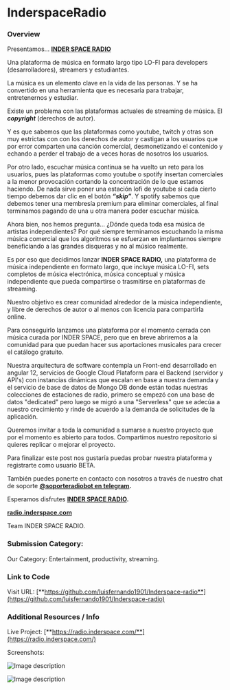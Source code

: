 # InderspaceRadio
### Overview
Presentamos… [**INDER SPACE RADIO**](https://radio.inderspace.com/)

Una plataforma de música en formato largo tipo LO-FI para developers (desarrolladores), streamers y estudiantes.

La música es un elemento clave en la vida de las personas. Y se ha convertido en una herramienta que es necesaria para trabajar, entretenernos y estudiar.

Existe un problema con las plataformas actuales de streaming de música. El ***copyright*** (derechos de autor).

Y es que sabemos que las plataformas como youtube, twitch y otras son muy estrictas con con los derechos de autor y castigan a los usuarios que por error comparten una canción comercial, desmonetizando el contenido y echando a perder el trabajo de a veces horas de nosotros los usuarios.

Por otro lado, escuchar música continua se ha vuelto un reto para los usuarios, pues las plataformas como youtube o spotify insertan comerciales a la menor provocación cortando la concentración de lo que estamos haciendo. De nada sirve poner una estación lofi de youtube si cada cierto tiempo debemos dar clic en el botón ***“skip”***. Y spotify sabemos que debemos tener una membresía premium para eliminar comerciales, al final terminamos pagando de una u otra manera poder escuchar música.

Ahora bien, nos hemos pregunta… ¿Dónde queda toda esa música de artistas independientes? Por qué siempre terminamos escuchando la misma música comercial que los algoritmos se esfuerzan en implantarnos siempre beneficiando a las grandes disqueras y no al músico realmente.

Es por eso que decidimos lanzar **INDER SPACE RADIO,** una plataforma de música independiente en formato largo, que incluye música LO-FI, sets completos de música electrónica, música conceptual y música independiente que pueda compartirse o trasmitirse en plataformas de streaming.

Nuestro objetivo es crear comunidad alrededor de la música independiente, y libre de derechos de autor o al menos con licencia para compartirla online.

Para conseguirlo lanzamos una plataforma por el momento cerrada con música curada por INDER SPACE, pero que en breve abriremos a la comunidad para que puedan hacer sus aportaciones musicales para crecer el catálogo gratuito.

Nuestra arquitectura de software contempla un Front-end desarrollado en angular 12, servicios de Google Cloud Plataform para el Backend (servidor y API's) con instancias dinámicas que escalan en base a nuestra demanda y el servicio de base de datos de Mongo DB donde están todas nuestras colecciones de estaciones de radio, primero se empezó con una base de datos "dedicated" pero luego se migró a una "Serverless" que se adecúa a nuestro crecimiento y rinde de acuerdo a la demanda de solicitudes de la aplicación.

Queremos invitar a toda la comunidad a sumarse a nuestro proyecto que por el momento es abierto para todos. Compartimos nuestro repositorio si quieres replicar o mejorar el proyecto.

Para finalizar este post nos gustaría puedas probar nuestra plataforma y registrarte como usuario BETA.

También puedes ponerte en contacto con nosotros a través de nuestro chat de soporte  **[@soporteradiobot en telegram](https://t.me/soporteradiobot).**

Esperamos disfrutes **[INDER SPACE RADIO](https://radio.inderspace.com/).**

[**radio.inderspace.com**](https://radio.inderspace.com/)

Team INDER SPACE RADIO.


### Submission Category: 

Our Category: Entertainment, productivity, streaming.


### Link to Code

Visit URL: [**https://github.com/luisfernando1901/Inderspace-radio**](https://github.com/luisfernando1901/Inderspace-radio) 


### Additional Resources / Info
Live Project:
[**https://radio.inderspace.com/**](https://radio.inderspace.com/)

Screenshots:

![Image description](https://dev-to-uploads.s3.amazonaws.com/uploads/articles/o7pg7ht4zti970013vg2.png)

![Image description](https://dev-to-uploads.s3.amazonaws.com/uploads/articles/pofu5ozuzo2jjtjbgfil.png)
